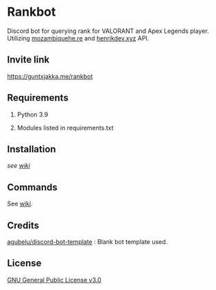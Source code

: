 # Rankbot

Discord bot for querying rank for VALORANT and Apex Legends player. Utilizing [mozambiquehe.re](https://apexlegendsapi.com/) and [henrikdev.xyz](https://docs.henrikdev.xyz/valorant.html) API.

## Invite link
https://guntxjakka.me/rankbot

## Requirements
1. Python 3.9

2. Modules listed in requirements.txt 

## Installation

*see [wiki](https://github.com/gxjakkap/rankbot/wiki/1.Installation)*

## Commands

See [wiki](https://github.com/gxjakkap/rankbot/wiki).

## Credits

[agubelu/discord-bot-template](https://github.com/agubelu/discord-bot-template) : Blank bot template used.

## License

[GNU General Public License v3.0](https://github.com/gxjakkap/rankbot/blob/main/LICENSE)
